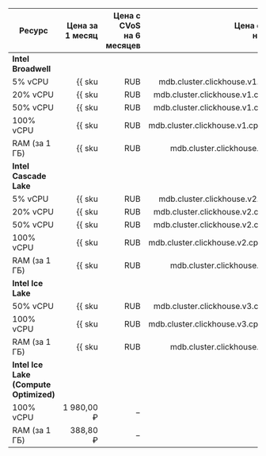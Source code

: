 | Ресурс | Цена за 1 месяц | Цена с CVoS<br>на 6 месяцев | Цена с CVoS<br>на 1 год |
|---------------|--------------------------------------------------------------:|-----------------------------------------------------------------------------------:|-----------------------------------------------------------------------------------:|
| **Intel Broadwell** |
| 5% vCPU | {{ sku|RUB|mdb.cluster.clickhouse.v1.cpu.c5|month|string }} | − | − |
| 20% vCPU | {{ sku|RUB|mdb.cluster.clickhouse.v1.cpu.c20|month|string }} | − | − |
| 50% vCPU | {{ sku|RUB|mdb.cluster.clickhouse.v1.cpu.c50|month|string }} | − | − |
| 100% vCPU | {{ sku|RUB|mdb.cluster.clickhouse.v1.cpu.c100|month|string }} | − | − |
| RAM (за 1 ГБ) | {{ sku|RUB|mdb.cluster.clickhouse.v1.ram|month|string }} | − | − |
| **Intel Cascade Lake** |
| 5% vCPU | {{ sku|RUB|mdb.cluster.clickhouse.v2.cpu.c5|month|string }} | − | − |
| 20% vCPU | {{ sku|RUB|mdb.cluster.clickhouse.v2.cpu.c20|month|string }} | − | − |
| 50% vCPU | {{ sku|RUB|mdb.cluster.clickhouse.v2.cpu.c50|month|string }} | − | − |
| 100% vCPU | {{ sku|RUB|mdb.cluster.clickhouse.v2.cpu.c100|month|string }} | {{ sku|RUB|v1.commitment.selfcheckout.m6.mdb.ch.cpu.c100.v2|month|string }} (-15%) | {{ sku|RUB|v1.commitment.selfcheckout.y1.mdb.ch.cpu.c100.v2|month|string }} (-22%) |
| RAM (за 1 ГБ) | {{ sku|RUB|mdb.cluster.clickhouse.v2.ram|month|string }} | {{ sku|RUB|v1.commitment.selfcheckout.m6.mdb.ch.ram.v2|month|string }} (-15%) | {{ sku|RUB|v1.commitment.selfcheckout.y1.mdb.ch.ram.v2|month|string }} (-22%) |
| **Intel Ice Lake** |
| 50% vCPU | {{ sku|RUB|mdb.cluster.clickhouse.v3.cpu.c50|month|string }} | − | − |
| 100% vCPU | {{ sku|RUB|mdb.cluster.clickhouse.v3.cpu.c100|month|string }} | {{ sku|RUB|v1.commitment.selfcheckout.m6.mdb.ch.cpu.c100.v3|month|string }} (-15%) | {{ sku|RUB|v1.commitment.selfcheckout.y1.mdb.ch.cpu.c100.v3|month|string }} (-22%) |
| RAM (за 1 ГБ) | {{ sku|RUB|mdb.cluster.clickhouse.v3.ram|month|string }} | {{ sku|RUB|v1.commitment.selfcheckout.m6.mdb.ch.ram.v3|month|string }} (-15%) | {{ sku|RUB|v1.commitment.selfcheckout.y1.mdb.ch.ram.v3|month|string }} (-22%) |
| **Intel Ice Lake (Compute Optimized)** |
| 100% vCPU | 1 980,00 ₽ | − | − |
| RAM (за 1 ГБ) | 388,80 ₽ | − | − |


